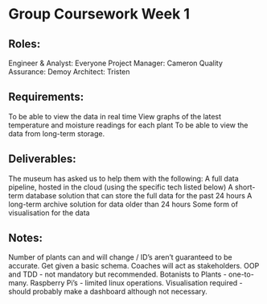 # Group Coursework Week 1

## Roles:
Engineer & Analyst: Everyone
Project Manager: Cameron
Quality Assurance: Demoy
Architect: Tristen

## Requirements:
To be able to view the data in real time
View graphs of the latest temperature and moisture readings for each plant
To be able to view the data from long-term storage.

## Deliverables:
The museum has asked us to help them with the following:
A full data pipeline, hosted in the cloud (using the specific tech listed below)
A short-term database solution that can store the full data for the past 24 hours
A long-term archive solution for data older than 24 hours
Some form of visualisation for the data

## Notes:
Number of plants can and will change / ID’s aren’t guaranteed to be accurate.
Get given a basic schema.
Coaches will act as stakeholders.
OOP and TDD - not mandatory but recommended.
Botanists to Plants - one-to-many.
Raspberry Pi’s - limited linux operations.
Visualisation required - should probably make a dashboard although not necessary.
